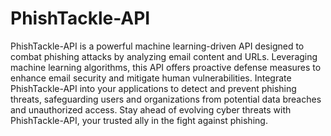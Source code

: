 # PhishTackle-API
PhishTackle-API is a powerful machine learning-driven API designed to combat phishing attacks by analyzing email content and URLs. Leveraging machine learning algorithms, this API offers proactive defense measures to enhance email security and mitigate human vulnerabilities. Integrate PhishTackle-API into your applications to detect and prevent phishing threats, safeguarding users and organizations from potential data breaches and unauthorized access. Stay ahead of evolving cyber threats with PhishTackle-API, your trusted ally in the fight against phishing.
